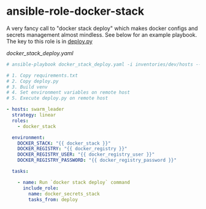 # ansible-role-docker-stack

A very fancy call to "docker stack deploy" which makes docker configs and secrets management almost mindless. See below for an example playbook. The key to this role is in [deploy.py](files/deploy.py)

_docker_stack_deploy.yaml_
```yaml
# ansible-playbook docker_stack_deploy.yaml -i inventories/dev/hosts --vault-id ~/.tokens/master_id

# 1. Copy requirements.txt
# 2. Copy deploy.py
# 3. Build venv
# 4. Set environment variables on remote host
# 5. Execute deploy.py on remote host

- hosts: swarm_leader
  strategy: linear
  roles:
    - docker_stack

  environment:
    DOCKER_STACK: "{{ docker_stack }}"
    DOCKER_REGISTRY: "{{ docker_registry }}"
    DOCKER_REGISTRY_USER: "{{ docker_registry_user }}"
    DOCKER_REGISTRY_PASSWORD: "{{ docker_registry_password }}"

  tasks:

    - name: Run `docker stack deploy` command
      include_role:
        name: docker_secrets_stack
        tasks_from: deploy

```
